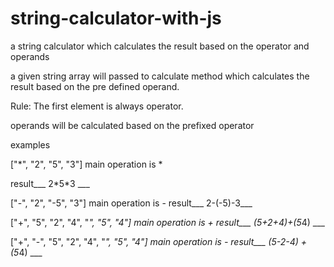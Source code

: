 # string-calculator-with-js
a string calculator which calculates the result based on the operator and operands

a given string array will passed to calculate method which calculates the result based on the pre defined operand. 

Rule: The first element is always operator.

operands will be calculated based on the prefixed operator

examples

["*", "2", "5", "3"] 
main operation is *
<p>result___ 2*5*3 ___</p>

["-", "2", "-5", "3"]
main operation is -
result___ 2-(-5)-3___

["+", "5", "2", "4", "*", "5", "4"]
main operation is +
result___ (5+2+4)+(5*4) ___

["+", "-", "5", "2", "4", "*", "5", "4"]
main operation is -
result___ (5-2-4) + (5*4) ___









